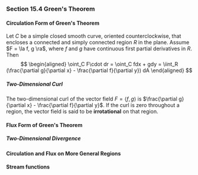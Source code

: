 ### Section 15.4 Green's Theorem

#### Circulation Form of Green's Theorem
Let $C$ be a simple closed smooth curve, oriented counterclockwise, that encloses a connected and simply connected region $R$ in the plane. Assume $F = \la f, g \ra$, where $f$ and $g$ have continuous first partial derivatives in $R$. Then
$$
\begin{aligned}
\oint_C F\cdot dr = \oint_C fdx + gdy = \iint_R (\frac{\partial g}{\partial x} - \frac{\partial f}{\partial y}) dA
\end{aligned}
$$

##### Two-Dimensional Curl
The two-dimensional curl of the vector field $F = \langle f, g \rangle$ is $\frac{\partial g}{\partial x} - \frac{\partial f}{\partial y}$. If the curl is zero throughout a region, the vector field is said to be **irrotational** on that region.

#### Flux Form of Green's Theorem

##### Two-Dimensional Divergence

#### Circulation and Flux on More General Regions

#### Stream functions
